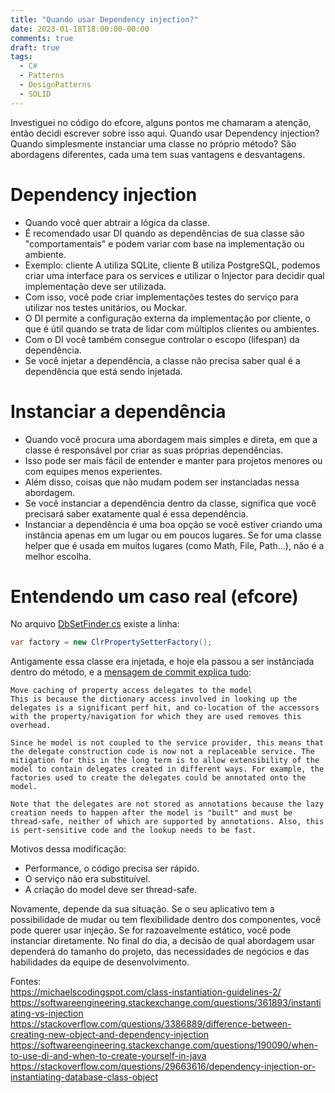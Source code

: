 ```yaml
---
title: "Quando usar Dependency injection?"
date: 2023-01-18T18:00:00-00:00
comments: true
draft: true
tags:
  - C#
  - Patterns
  - DesignPatterns
  - SOLID
---
```


Investiguei no código do efcore, alguns pontos me chamaram a atenção, então decidi escrever sobre isso aqui.
Quando usar Dependency injection? Quando simplesmente instanciar uma classe no próprio método?
São abordagens diferentes, cada uma tem suas vantagens e desvantagens.

# Dependency injection
- Quando você quer abtrair a lógica da classe.
- É recomendado usar DI quando as dependências de sua classe são "comportamentais" e podem variar com base na implementação ou ambiente.
- Exemplo: cliente A utiliza SQLite, cliente B utiliza PostgreSQL, podemos criar uma interface para os services e utilizar o Injector para decidir qual implementação deve ser utilizada.
- Com isso, você pode criar implementações testes do serviço para utilizar nos testes unitários, ou Mockar.
- O DI permite a configuração externa da implementação por cliente, o que é útil quando se trata de lidar com múltiplos clientes ou ambientes.
- Com o DI você também consegue controlar o escopo (lifespan) da dependência.
- Se você injetar a dependência, a classe não precisa saber qual é a dependência que está sendo injetada.

# Instanciar a dependência
- Quando você procura uma abordagem mais simples e direta, em que a classe é responsável por criar as suas próprias dependências.
- Isso pode ser mais fácil de entender e manter para projetos menores ou com equipes menos experientes.
- Além disso, coisas que não mudam podem ser instanciadas nessa abordagem.
- Se você instanciar a dependência dentro da classe, significa que você precisará saber exatamente qual é essa dependência.
- Instanciar a dependência é uma boa opção se você estiver criando uma instância apenas em um lugar ou em poucos lugares. Se for uma classe helper que é usada em muitos lugares (como Math, File, Path...), não é a melhor escolha.

# Entendendo um caso real (efcore)

No arquivo [DbSetFinder.cs](https://github.com/dotnet/efcore/blob/main/src/EFCore/Infrastructure/Internal/DbSetFinder.cs) existe a linha:
```csharp
var factory = new ClrPropertySetterFactory();
```

Antigamente essa classe era injetada, e hoje ela passou a ser instânciada dentro do método, e a [mensagem de commit explica tudo](https://github.com/dotnet/efcore/commit/b786b4614789e35986e7811fccc848ec543e428d):
```
Move caching of property access delegates to the model
This is because the dictionary access involved in looking up the delegates is a significant perf hit, and co-location of the accessors with the property/navigation for which they are used removes this overhead.

Since he model is not coupled to the service provider, this means that the delegate construction code is now not a replaceable service. The mitigation for this in the long term is to allow extensibility of the model to contain delegates created in different ways. For example, the factories used to create the delegates could be annotated onto the model.

Note that the delegates are not stored as annotations because the lazy creation needs to happen after the model is "built" and must be thread-safe, neither of which are supported by annotations. Also, this is pert-sensitive code and the lookup needs to be fast.
```

Motivos dessa modificação:
- Performance, o código precisa ser rápido.
- O serviço não era substituível.
- A criação do model deve ser thread-safe.

Novamente, depende da sua situação. Se o seu aplicativo tem a possibilidade de mudar ou tem flexibilidade dentro dos componentes, você pode querer usar injeção.
Se for razoavelmente estático, você pode instanciar diretamente.
No final do dia, a decisão de qual abordagem usar dependerá do tamanho do projeto, das necessidades de negócios e das habilidades da equipe de desenvolvimento.

Fontes: <br>
https://michaelscodingspot.com/class-instantiation-guidelines-2/ <br>
https://softwareengineering.stackexchange.com/questions/361893/instantiating-vs-injection <br>
https://stackoverflow.com/questions/3386889/difference-between-creating-new-object-and-dependency-injection <br>
https://softwareengineering.stackexchange.com/questions/190090/when-to-use-di-and-when-to-create-yourself-in-java <br>
https://stackoverflow.com/questions/29663616/dependency-injection-or-instantiating-database-class-object <br>

